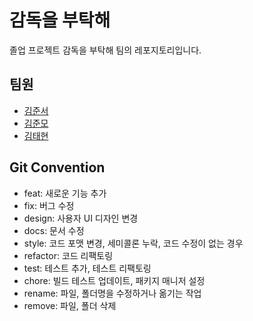 # 감독을 부탁해
졸업 프로젝트 감독을 부탁해 팀의 레포지토리입니다.

## 팀원
- [김준서](https://github.com/adoo24)
- [김준모](https://github.com/a00700c)
- [김태현](https://github.com/bradbrad97)

## Git Convention
- feat: 새로운 기능 추가
- fix: 버그 수정
- design: 사용자 UI 디자인 변경
- docs: 문서 수정
- style: 코드 포맷 변경, 세미콜론 누락, 코드 수정이 없는 경우
- refactor: 코드 리팩토링
- test: 테스트 추가, 테스트 리팩토링
- chore: 빌드 테스트 업데이트, 패키지 매니저 설정
- rename: 파일, 폴더명을 수정하거나 옮기는 작업
- remove: 파일, 폴더 삭제